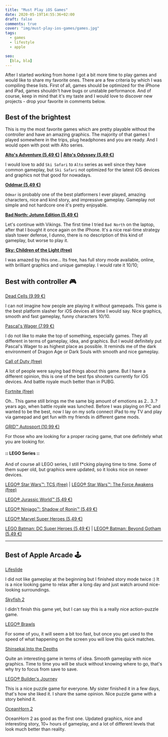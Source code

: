 ```yaml
---
title: "Must Play iOS Games"
date: 2020-05-19T14:55:36+02:00
draft: false
comments: true
cover: "img/must-play-ios-games/games.jpg"
tags:
  - games
  - lifestyle
  - apple

seo:
  [bla, bla]
---
```


After I started working from home I got a bit more time to play games and would like to share my favorite ones. There are a few criteria by which I was compiling these lists. First of all, games should be optimized for the iPhone and iPad, games shouldn't have bugs or unstable performance. And of course, keep in mind that it's my taste and I would love to discover new projects - drop your favorite in comments below. 

## Best of the brightest

This is my the most favorite games which are pretty playable without the controller and have an amazing graphics. The majority of that games I played somewhere in the trips, plug headphones and you are ready. And I would open with post with Alto series. 

**[Alto's Adventure (5,49 €)](https://apps.apple.com/si/app/altos-adventure/id950812012) | [Alto's Odyssey (5,49 €)](https://apps.apple.com/si/app/altos-odyssey/id1182456409)**

I would love to add `Ski Safari` to `Alto` series as well since they have common gameplay, but `Ski Safari` not optimized for the latest iOS devices and graphics not that good for nowadays.

**[‎Oddmar (5,49 €)](https://apps.apple.com/si/app/oddmar/id1247397901)**

`Odmar` is probably one of the best platformers I ever played, amazing characters, nice and kind story, and impressive gameplay. Gameplay not simple and not hardcore one it's pretty enjoyable. 

**[‎Bad North: Jotunn Edition (5,49 €)](https://apps.apple.com/si/app/bad-north-jotunn-edition/id1367121168)**

Let's continue with Vikings. The first time I tried `Bad North` on the laptop, after that I bought it once again on the iPhone. It's a nice real-time strategy slash tower defense, I dunno, there is no description of this kind of gameplay, but worse to play it.

**[‎Sky: Children of the Light (free)](https://apps.apple.com/si/app/sky-children-of-the-light/id1462117269)**

I was amazed by this one... Its free, has full story mode available, online, with brilliant graphics and unique gameplay. I would rate it 10/10;

## Best with controller 🎮

[‎Dead Cells (9,99 €)](https://apps.apple.com/si/app/dead-cells/id1389752090)

I can not imagine how people are playing it without gamepads. This game is the best platform slasher for iOS devices all time I would say. Nice graphics, smooth and fast gameplay, funny characters 10/10.

‎[Pascal's Wager (7,99 €)](https://apps.apple.com/si/app/pascals-wager/id1476649036)

I do not like to make the top of something, especially games. They all different in terms of gameplay, idea, and graphics. But I would definitely put Pascal's Wager to as highest place as possible. It reminds me of the dark environment of Dragon Age or Dark Souls with smooth and nice gameplay.

[Call of Duty (free)](https://apps.apple.com/si/app/call-of-duty-mobile/id1287282214)

A lot of people were saying bad things about this game. But I have a different opinion, this is one of the best fps shooters currently for iOS devices. And battle royale much better than in PUBG. 

[Fortnite (free)](https://apps.apple.com/si/app/fortnite/id1261357853)

Oh.. This game still brings me the same big amount of emotions as 2.. 3..? years ago, when battle royale was lunched. Before I was playing on PC and wanted to be the best, now I lay on my sofa connect iPad to my TV and play via gamepad and get fun with my friends in different game mods.

[‎GRID™ Autosport (10,99 €)](https://apps.apple.com/si/app/grid-autosport/id1179421849)

For those who are looking for a proper racing game, that one definitely what you are looking for.

#### :: LEGO Series ::

And of course all LEGO series, I still f*cking playing time to time. Some of them super old, but graphics were updated, so it looks nice on newer devices. 

‎[LEGO® Star Wars™: TCS (free)](https://apps.apple.com/si/app/lego-star-wars-tcs/id727420266) | [LEGO® Star Wars™: The Force Awakens (free)](https://apps.apple.com/si/app/lego-star-wars-the-force-awakens/id1106014973)

‎[LEGO® Jurassic World™ (5,49 €)](https://apps.apple.com/si/app/lego-jurassic-world/id1073698593)

‎[LEGO® Ninjago™: Shadow of Ronin™ (5,49 €)](https://apps.apple.com/si/app/lego-ninjago-shadow-of-ronin/id1039141908)

‎[LEGO® Marvel Super Heroes (5,49 €)](https://apps.apple.com/si/app/lego-marvel-super-heroes/id737006024)

‎‎[LEGO Batman: DC Super Heroes (5,49 €)](https://apps.apple.com/si/app/lego-batman-dc-super-heroes/id570306657) | [LEGO® Batman: Beyond Gotham (5,49 €)](https://apps.apple.com/si/app/lego-batman-beyond-gotham/id981305941)

---


## Best of Apple Arcade 🕹

‎[Lifeslide](https://apps.apple.com/si/app/lifeslide/id1472966619)

I did not like gameplay at the beginning but I finished story mode twice :) It is a nice looking game to relax after a long day and just watch around nice-looking surroundings.

[Skyfish 2](https://apps.apple.com/si/app/legend-of-the-skyfish-2/id1358468246)

I didn't finish this game yet, but I can say this is a really nice action-puzzle game. 

‎[LEGO® Brawls](https://apps.apple.com/si/app/lego-brawls/id1466964862)

For some of you, it will seem a bit too fast, but once you get used to the speed of what happening on the screen you will love this quick matches. 

‎[Shinsekai Into the Depths](https://apps.apple.com/si/app/shinsekai-into-the-depths/id1465048285)

Quite an interesting game in terms of idea. Smooth gameplay with nice graphics. Time to time you will be stuck without knowing where to go, that's why try to focus from save to save. 

[LEGO® Builder's Journey](https://apps.apple.com/si/app/lego-builders-journey/id1441636691)

This is a nice puzzle game for everyone. My sister finished it in a few days, that's how she liked it. I share the same opinion. Nice puzzle game with a story behind it.

[OceanHorn 2](https://apps.apple.com/si/app/oceanhorn-2/id1141837408)

OceanHorn 2 as good as the first one. Updated graphics, nice and interesting story, 10+ hours of gameplay, and a lot of different levels that look much better than reality. 
